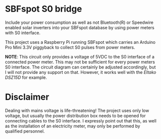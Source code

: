 # SBFspot S0 bridge

Include your power consumption as well as not Bluetooth(R) or Speedwire enabled solar inverters into your SBFspot database by using power meters with S0 interface.

This project uses a Raspberry Pi running SBFspot which carries an Arduino Pro Mini 3.3V piggyback to collect S0 pulses from power meters.

**NOTE**: This circuit only provides a voltage of 5VDC to the S0 interface of a connected power meter. This may not be sufficient for every power meters S0 interface. The circuit diagram can certainly be adjusted accordingly, but I will not provide any support on that. However, it works well with the _Eltako DSZ15D_ for example.


# Disclaimer 

Dealing with mains voltage is life-threatening! The project uses only low voltage, but usually the power distribution box needs to be opened for connecting cables to the S0 interface. I expressly point out that this, as well as the installation of an electricity meter, may only be performed by qualified personnel.